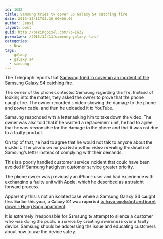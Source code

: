 ```yaml
---
id: 1632
title: Samsung tries to cover up Galaxy S4 catching fire
date: 2013-12-11T02:30:06+00:00
author: Jenxi
layout: post
guid: http://bakingpixel.com/?p=1632
permalink: /2013/12/11/samsung-galaxy-fire/
categories:
  - News
tags:
  - galaxy
  - galaxy s4
  - samsung
---
```

The Telegraph reports that [Samsung tried to cover up an incident of the Samsung Galaxy S4 catching fire](http://www.telegraph.co.uk/technology/samsung/10508913/Samsung-tries-to-smother-report-of-Galaxy-S4-fire.html).

The owner of the phone contacted Samsung regarding the fire. Instead of looking into the matter, they asked the owner to prove that the phone caught fire. The owner recorded a video showing the damage to the phone and power cable, and then he uploaded it to YouTube.

Samsung responded with a letter asking him to take down the video. The owner was also told that if he wanted a replacement unit, he had to agree that he was responsible for the damage to the phone and that it was not due to a faulty product.

On top of that, he had to agree that he would not talk to anyone about the incident. The phone owner posted another video revealing the details of Samsung’s letter instead of complying with their demands.

This is a poorly handled customer service incident that could have been avoided if Samsung had given customer service greater priority.

The phone owner was previously an iPhone user and had experience with exchanging a faulty unit with Apple, which he described as a straight forward process.

Apparently this is not an isolated case where a Samsung Galaxy S4 caught fire. Earlier this year, a Galaxy S4 was reported [to have exploded and burnt down a Hong Kong apartment](http://www.bgr.in/manufacturers/samsung/samsung-galaxy-s4-explodes-burns-down-hong-kong-apartment/).

It is extremely irresponsible for Samsung to attempt to silence a customer who was doing the public a service by creating awareness over a faulty device. Samsung should be addressing the issue and educating customers about how to use the device safely.